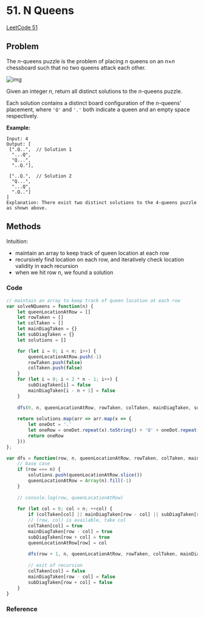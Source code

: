 # 51. N Queens

[LeetCode 51]()

## Problem

The *n*-queens puzzle is the problem of placing *n* queens on an *n*×*n* chessboard such that no two queens attack each other.

![img](https://assets.leetcode.com/uploads/2018/10/12/8-queens.png)

Given an integer *n*, return all distinct solutions to the *n*-queens puzzle.

Each solution contains a distinct board configuration of the *n*-queens' placement, where `'Q'` and `'.'` both indicate a queen and an empty space respectively.

**Example:**

```
Input: 4
Output: [
 [".Q..",  // Solution 1
  "...Q",
  "Q...",
  "..Q."],

 ["..Q.",  // Solution 2
  "Q...",
  "...Q",
  ".Q.."]
]
Explanation: There exist two distinct solutions to the 4-queens puzzle as shown above.
```

## Methods

Intuition: 

* maintain an array to keep track of queen location at each row
* recursively find location on each row, and iteratively check location validity in each recursion
* when we hit row n, we found a solution


### Code

```JavaScript
// maintain an array to keep track of queen location at each row
var solveNQueens = function(n) {
    let queenLocationAtRow = []
    let rowTaken = []
    let colTaken = []
    let mainDiagTaken = {}
    let subDiagTaken = {}
    let solutions = []

    for (let i = 0; i < n; i++) {
        queenLocationAtRow.push(-1)
        rowTaken.push(false)
        colTaken.push(false)
    }
    for (let i = 0; i < 2 * n - 1; i++) {
        subDiagTaken[i] = false
        mainDiagTaken[i - n + 1] = false
    }
    
    dfs(0, n, queenLocationAtRow, rowTaken, colTaken, mainDiagTaken, subDiagTaken, solutions)
    
    return solutions.map(arr => arr.map(x => {
        let oneDot = '.'
        let oneRow = oneDot.repeat(x).toString() + 'Q' + oneDot.repeat(n - x - 1).toString()
        return oneRow
    }))
};

var dfs = function(row, n, queenLocationAtRow, rowTaken, colTaken, mainDiagTaken, subDiagTaken, solutions) {
    // base case
    if (row === n) {
        solutions.push(queenLocationAtRow.slice())
        queenLocationAtRow = Array(n).fill(-1)
    }
    
    // console.log(row, queenLocationAtRow)
    
    for (let col = 0; col < n; ++col) {
        if (colTaken[col] || mainDiagTaken[row - col] || subDiagTaken[row + col]) continue
        // (row, col) is available, take col
        colTaken[col] = true
        mainDiagTaken[row - col] = true
        subDiagTaken[row + col] = true
        queenLocationAtRow[row] = col
        
        dfs(row + 1, n, queenLocationAtRow, rowTaken, colTaken, mainDiagTaken, subDiagTaken, solutions)
        
        // exit of recursion
        colTaken[col] = false
        mainDiagTaken[row - col] = false
        subDiagTaken[row + col] = false
    }
}
```

### Reference


